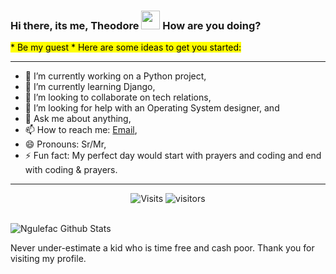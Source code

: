 ### Hi there, its me, Theodore  <img width=30px height=30px src="https://user-images.githubusercontent.com/1303154/88677602-1635ba80-d120-11ea-84d8-d263ba5fc3c0.gif">  How are you doing? 
 <mark>* Be my guest * Here are some ideas to get you started:</mark>

<hr>

- 🔭 I’m currently working on a Python project,
- 🌱 I’m currently learning Django,
- 👯 I’m looking to collaborate on tech relations,
- 🤔 I’m looking for help with an Operating System designer, and
- 💬 Ask me about anything,
- 📫 How to reach me: [Email](mailto:ngulefacfolefac@gmail.com),
- 😄 Pronouns: Sr/Mr,
- ⚡ Fun fact: My perfect day would start with prayers and coding and end with coding & prayers.

<hr>
<center>
 
![Visits](https://komarev.com/ghpvc/?username=Ngulefac)
![visitors](https://visitor-badge.glitch.me/badge?page_id=Ngulefac)
</center>
<br>


  <img align="center" src="https://github-readme-stats.Ngulefac.vercel.app/api?username=Ngulefac&show_icons=true&include_all_commits=true&theme=material-palenight" alt="Ngulefac Github Stats" />
  
Never under-estimate a kid who is time free and cash poor.
Thank you for visiting my profile.



